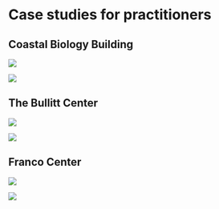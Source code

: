 # Case studies for practitioners

## Coastal Biology Building

![](<../.gitbook/assets/0 (4).png>)



![](<../.gitbook/assets/1 (38).png>)



## The Bullitt Center

![](<../.gitbook/assets/2 (4).png>)



![](<../.gitbook/assets/3 (1).png>)



## Franco Center

![](<../.gitbook/assets/4 (1).png>)



![](<../.gitbook/assets/5 (17).png>)
